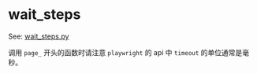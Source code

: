 # wait_steps

See: [wait_steps.py](../libiancrawlers/crawlers/smart_crawl/wait_steps.py)

调用 `page_` 开头的函数时请注意 `playwright` 的 api 中 `timeout` 的单位通常是毫秒。